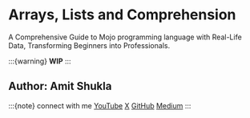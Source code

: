 # Arrays, Lists and Comprehension

A Comprehensive Guide to Mojo programming language with Real-Life Data, Transforming Beginners into Professionals.

:::{warning}
**WIP**
:::

## Author: Amit Shukla

:::{note} connect with me
    [YouTube](https://youtube.com/@Amit.Shukla)
    [X](https://x.com/ashuklax)
    [GitHub](https://github.com/AmitXShukla)
    [Medium](https://medium.com/@Amit-Shukla)
:::
